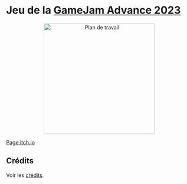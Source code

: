 # Jeu de la [GameJam Advance 2023](https://itch.io/jam/gamejam-advance-2)

<p align="center">
  <img src="https://cdn.discordapp.com/attachments/1072145220327714860/1078752355241168896/Plan_de_travail_1.png" alt="Plan de travail" width="300" />
</p>

[Page itch.io](https://mylloon.itch.io/boups)

## Crédits

Voir les [crédits](./CREDITS).

